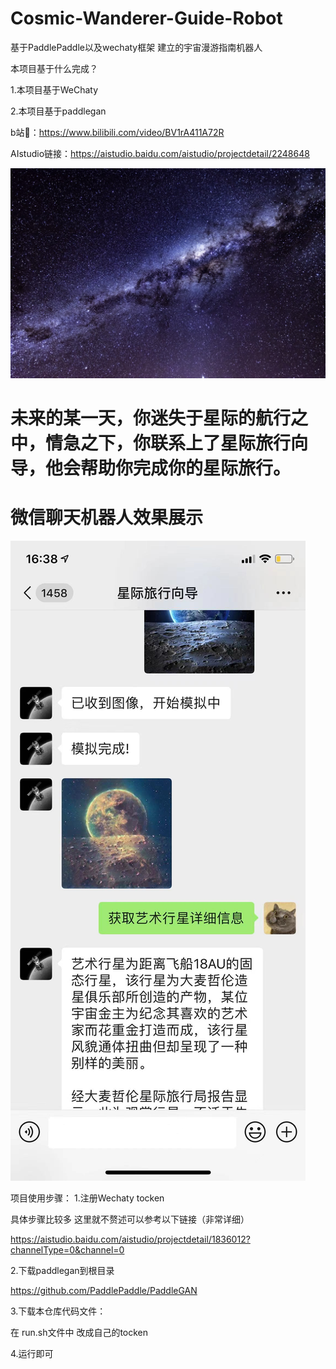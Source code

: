 # Cosmic-Wanderer-Guide-Robot
基于PaddlePaddle以及wechaty框架 建立的宇宙漫游指南机器人 


本项目基于什么完成？


1.本项目基于WeChaty


2.本项目基于paddlegan


b站🔗：https://www.bilibili.com/video/BV1rA411A72R


AIstudio链接：https://aistudio.baidu.com/aistudio/projectdetail/2248648

<div align='center'>
  <img src='./readmeimg/index.jpg'>
</div>

#  未来的某一天，你迷失于星际的航行之中，情急之下，你联系上了星际旅行向导，他会帮助你完成你的星际旅行。

#  微信聊天机器人效果展示
<img src='./readmeimg/1.jpg'>



项目使用步骤：
1.注册Wechaty tocken



具体步骤比较多 这里就不赘述可以参考以下链接（非常详细）

https://aistudio.baidu.com/aistudio/projectdetail/1836012?channelType=0&channel=0

2.下载paddlegan到根目录


https://github.com/PaddlePaddle/PaddleGAN


3.下载本仓库代码文件：


在 run.sh文件中 改成自己的tocken


4.运行即可
